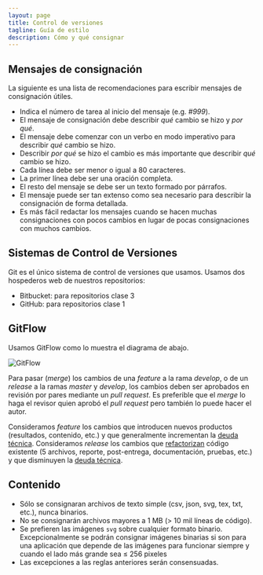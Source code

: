```yaml
---
layout: page
title: Control de versiones
tagline: Guía de estilo
description: Cómo y qué consignar
---
```


## Mensajes de consignación

La siguiente es una lista de recomendaciones para escribir mensajes de
consignación útiles.

- Indica el número de tarea al inicio del mensaje (e.g. _#999_).
- El mensaje de consignación debe describir _qué_ cambio se hizo y _por qué_.
- El mensaje debe comenzar con un verbo en modo imperativo para describir _qué_ cambio se hizo.
- Describir _por qué_ se hizo el cambio es más importante que describir _qué_ cambio se hizo.
- Cada línea debe ser menor o igual a 80 caracteres.
- La primer línea debe ser una oración completa.
- El resto del mensaje se debe ser un texto formado por párrafos.
- El mensaje puede ser tan extenso como sea necesario para describir la consignación de forma detallada.
- Es más fácil redactar los mensajes cuando se hacen muchas consignaciones con pocos cambios en lugar de pocas consignaciones con muchos cambios.

## Sistemas de Control de Versiones

Git es el único sistema de control de versiones que usamos. Usamos dos hospederos web de nuestros repositorios:

- Bitbucket: para repositorios clase 3
- GitHub: para repositorios clase 1

## GitFlow

Usamos GitFlow como lo muestra el diagrama de abajo.

![GitFlow](https://wpdevkvk.files.wordpress.com/2017/03/diagram.png?resize=900%2C506)

Para pasar (_merge_) los cambios de una _feature_ a la rama _develop_, o de un _release_ a la ramas _master_ y _develop_, los cambios deben ser aprobados en revisión por pares mediante un _pull request_. Es preferible que el _merge_ lo haga el revisor quien aprobó el _pull request_ pero también lo puede hacer el autor.

Consideramos _feature_ los cambios que introducen nuevos productos (resultados, contenido, etc.) y que generalmente incrementan la [deuda técnica](https://en.wikipedia.org/wiki/Technical_debt). Consideramos _release_ los cambios que [refactorizan](https://en.wikipedia.org/wiki/Code_refactoring) código existente (5 archivos, reporte, post-entrega, documentación, pruebas, etc.) y que disminuyen la [deuda técnica](https://en.wikipedia.org/wiki/Technical_debt).

## Contenido
- Sólo se consignaran archivos de texto simple (csv, json, svg, tex, txt, etc.), nunca binarios.
- No se consignarán archivos mayores a 1 MB (> 10 mil líneas de código).
- Se prefieren las imágenes `svg` sobre cualquier formato binario. Excepcionalmente se podrán consignar imágenes binarias si son para una aplicación que depende de las imágenes para funcionar siempre y cuando el lado más grande sea ≤ 256 pixeles
- Las excepciones a las reglas anteriores serán consensuadas.
